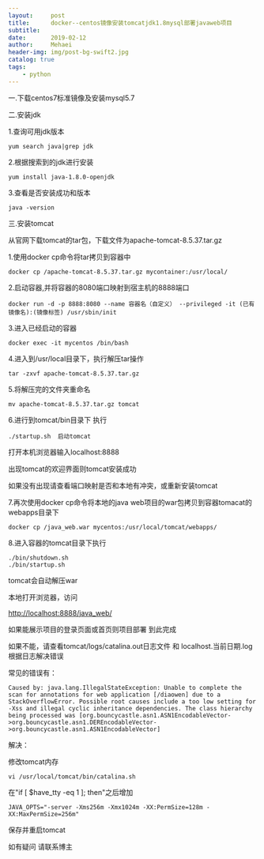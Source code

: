 ```yaml
---
layout:     post
title:      docker--centos镜像安装tomcatjdk1.8mysql部署javaweb项目
subtitle:   
date:       2019-02-12
author:     Mehaei
header-img: img/post-bg-swift2.jpg
catalog: true
tags:
    - python
---
```

一.下载centos7标准镜像及安装mysql5.7

二.安装jdk

1.查询可用jdk版本

```
yum search java|grep jdk
```

2.根据搜索到的jdk进行安装

```
yum install java-1.8.0-openjdk
```

3.查看是否安装成功和版本

```
java -version
```

三.安装tomcat

从官网下载tomcat的tar包，下载文件为apache-tomcat-8.5.37.tar.gz

1.使用docker cp命令将tar拷贝到容器中

```
docker cp /apache-tomcat-8.5.37.tar.gz mycontainer:/usr/local/
```

2.启动容器,并将容器的8080端口映射到宿主机的8888端口

```
docker run -d -p 8888:8080 --name 容器名（自定义） --privileged -it (已有镜像名):(镜像标签) /usr/sbin/init
```

3.进入已经启动的容器

```
docker exec -it mycentos /bin/bash
```

4.进入到/usr/local目录下，执行解压tar操作

```
tar -zxvf apache-tomcat-8.5.37.tar.gz
```

5.将解压完的文件夹重命名

```
mv apache-tomcat-8.5.37.tar.gz tomcat
```

6.进行到tomcat/bin目录下 执行

```
./startup.sh  启动tomcat
```

打开本机浏览器输入localhost:8888

出现tomcat的欢迎界面则tomcat安装成功

如果没有出现请查看端口映射是否和本地有冲突，或重新安装tomcat

7.再次使用docker cp命令将本地的java web项目的war包拷贝到容器tomacat的webapps目录下

```
docker cp /java_web.war mycentos:/usr/local/tomcat/webapps/
```

8.进入容器的tomcat目录下执行

```
./bin/shutdown.sh
./bin/startup.sh
```

tomcat会自动解压war

本地打开浏览器，访问

[http://localhost:8888/java_web/](http://localhost:8888/java_web/)

如果能展示项目的登录页面或首页则项目部署 到此完成

如果不能，请查看tomcat/logs/catalina.out日志文件 和 localhost.当前日期.log 根据日志解决错误

常见的错误有：

```
Caused by: java.lang.IllegalStateException: Unable to complete the scan for annotations for web application [/diaowen] due to a StackOverflowError. Possible root causes include a too low setting for -Xss and illegal cyclic inheritance dependencies. The class hierarchy being processed was [org.bouncycastle.asn1.ASN1EncodableVector->org.bouncycastle.asn1.DEREncodableVector->org.bouncycastle.asn1.ASN1EncodableVector]
```

解决：

修改tomcat内存

```
vi /usr/local/tomcat/bin/catalina.sh
```

在"if [ $have_tty -eq 1 ]; then"之后增加 

```
JAVA_OPTS="-server -Xms256m -Xmx1024m -XX:PermSize=128m -XX:MaxPermSize=256m"
```

保存并重启tomcat

如有疑问 请联系博主
